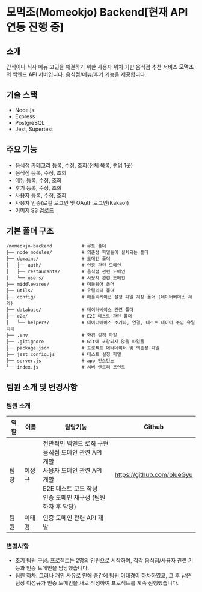 # 모먹조(Momeokjo) Backend[현재 API 연동 진행 중]

## 소개

간식이나 식사 메뉴 고민을 해결하기 위한 사용자 위치 기반 음식점 추천 서비스 **모먹조**의 백엔드 API 서버입니다. 음식점/메뉴/후기 기능을 제공합니다.

## 기술 스택

- Node.js
- Express
- PostgreSQL
- Jest, Supertest

## 주요 기능

- 음식점 카테고리 등록, 수정, 조회(전체 목록, 랜덤 1곳)
- 음식점 등록, 수정, 조회
- 메뉴 등록, 수정, 조회
- 후기 등록, 수정, 조회
- 사용자 등록, 수정, 조회
- 사용자 인증(로컬 로그인 및 OAuth 로그인(Kakao))
- 이미지 S3 업로드

## 기본 폴더 구조

```
/momeokjo-backend           # 루트 폴더
├── node_modules/           # 의존성 파일들이 설치되는 폴더
├── domains/                # 도메인 폴더
│   ├── auth/               # 인증 관련 도메인
│   ├── restaurants/        # 음식점 관련 도메인
│   └── users/              # 사용자 관련 도메인
├── middlewares/            # 미들웨어 폴더
├── utils/                  # 유틸리티 폴더
├── config/                 # 애플리케이션 설정 파일 저장 폴더 (데이터베이스 제외)
├── database/               # 데이터베이스 관련 폴더
├── e2e/                    # E2E 테스트 관련 폴더
│   └── helpers/            # 데이터베이스 초기화, 연결, 테스트 데이터 주입 유틸리티
├── .env                    # 환경 설정 파일
├── .gitignore              # Git에 포함되지 않을 파일들
├── package.json            # 프로젝트 메타데이터 및 의존성 파일
├── jest.config.js          # 테스트 설정 파일
├── server.js               # app 인스턴스
└── index.js                # 서버 엔트리 포인트
```

## 팀원 소개 및 변경사항

### 팀원 소개

| 역할 | 이름   | 담당기능                                                                                                                                                           | Github                     |
| ---- | ------ | ------------------------------------------------------------------------------------------------------------------------------------------------------------------ | -------------------------- |
| 팀장 | 이성규 | 전반적인 백엔드 로직 구현<br/>음식점 도메인 관련 API 개발<br/>사용자 도메인 관련 API 개발<br/>E2E 테스트 코드 작성<br/>인증 도메인 재구성 (팀원 하차 후 담당)<br/> | https://github.com/blueGyu |
| 팀원 | 이태경 | 인증 도메인 관련 API 개발                                                                                                                                          |                            |

### 변경사항

- 초기 팀원 구성: 프로젝트는 2명의 인원으로 시작하여, 각각 음식점/사용자 관련 기능과 인증 도메인을 담당했습니다.
- 팀원 하차: 그러나 개인 사유로 인해 중간에 팀원 이태경이 하차하였고, 그 후 남은 팀장 이성규가 인증 도메인을 새로 작성하여 프로젝트를 계속 진행했습니다.
